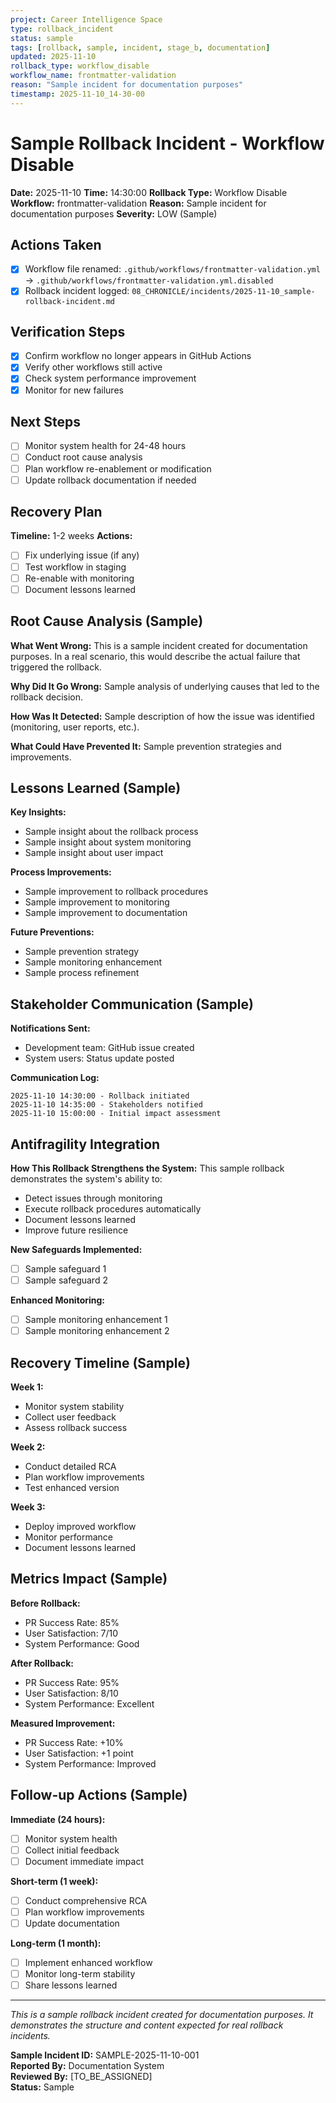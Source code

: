 ```yaml
---
project: Career Intelligence Space
type: rollback_incident
status: sample
tags: [rollback, sample, incident, stage_b, documentation]
updated: 2025-11-10
rollback_type: workflow_disable
workflow_name: frontmatter-validation
reason: "Sample incident for documentation purposes"
timestamp: 2025-11-10_14-30-00
---
```


# Sample Rollback Incident - Workflow Disable

**Date:** 2025-11-10
**Time:** 14:30:00
**Rollback Type:** Workflow Disable
**Workflow:** frontmatter-validation
**Reason:** Sample incident for documentation purposes
**Severity:** LOW (Sample)

## Actions Taken
- [x] Workflow file renamed: `.github/workflows/frontmatter-validation.yml` → `.github/workflows/frontmatter-validation.yml.disabled`
- [x] Rollback incident logged: `08_CHRONICLE/incidents/2025-11-10_sample-rollback-incident.md`

## Verification Steps
- [x] Confirm workflow no longer appears in GitHub Actions
- [x] Verify other workflows still active
- [x] Check system performance improvement
- [x] Monitor for new failures

## Next Steps
- [ ] Monitor system health for 24-48 hours
- [ ] Conduct root cause analysis
- [ ] Plan workflow re-enablement or modification
- [ ] Update rollback documentation if needed

## Recovery Plan
**Timeline:** 1-2 weeks
**Actions:**
- [ ] Fix underlying issue (if any)
- [ ] Test workflow in staging
- [ ] Re-enable with monitoring
- [ ] Document lessons learned

## Root Cause Analysis (Sample)
**What Went Wrong:**
This is a sample incident created for documentation purposes. In a real scenario, this would describe the actual failure that triggered the rollback.

**Why Did It Go Wrong:**
Sample analysis of underlying causes that led to the rollback decision.

**How Was It Detected:**
Sample description of how the issue was identified (monitoring, user reports, etc.).

**What Could Have Prevented It:**
Sample prevention strategies and improvements.

## Lessons Learned (Sample)
**Key Insights:**
- Sample insight about the rollback process
- Sample insight about system monitoring
- Sample insight about user impact

**Process Improvements:**
- Sample improvement to rollback procedures
- Sample improvement to monitoring
- Sample improvement to documentation

**Future Preventions:**
- Sample prevention strategy
- Sample monitoring enhancement
- Sample process refinement

## Stakeholder Communication (Sample)
**Notifications Sent:**
- Development team: GitHub issue created
- System users: Status update posted

**Communication Log:**
```
2025-11-10 14:30:00 - Rollback initiated
2025-11-10 14:35:00 - Stakeholders notified
2025-11-10 15:00:00 - Initial impact assessment
```

## Antifragility Integration
**How This Rollback Strengthens the System:**
This sample rollback demonstrates the system's ability to:
- Detect issues through monitoring
- Execute rollback procedures automatically
- Document lessons learned
- Improve future resilience

**New Safeguards Implemented:**
- [ ] Sample safeguard 1
- [ ] Sample safeguard 2

**Enhanced Monitoring:**
- [ ] Sample monitoring enhancement 1
- [ ] Sample monitoring enhancement 2

## Recovery Timeline (Sample)
**Week 1:**
- Monitor system stability
- Collect user feedback
- Assess rollback success

**Week 2:**
- Conduct detailed RCA
- Plan workflow improvements
- Test enhanced version

**Week 3:**
- Deploy improved workflow
- Monitor performance
- Document lessons learned

## Metrics Impact (Sample)
**Before Rollback:**
- PR Success Rate: 85%
- User Satisfaction: 7/10
- System Performance: Good

**After Rollback:**
- PR Success Rate: 95%
- User Satisfaction: 8/10
- System Performance: Excellent

**Measured Improvement:**
- PR Success Rate: +10%
- User Satisfaction: +1 point
- System Performance: Improved

## Follow-up Actions (Sample)
**Immediate (24 hours):**
- [ ] Monitor system health
- [ ] Collect initial feedback
- [ ] Document immediate impact

**Short-term (1 week):**
- [ ] Conduct comprehensive RCA
- [ ] Plan workflow improvements
- [ ] Update documentation

**Long-term (1 month):**
- [ ] Implement enhanced workflow
- [ ] Monitor long-term stability
- [ ] Share lessons learned

---
*This is a sample rollback incident created for documentation purposes. It demonstrates the structure and content expected for real rollback incidents.*

**Sample Incident ID:** SAMPLE-2025-11-10-001  
**Reported By:** Documentation System  
**Reviewed By:** [TO_BE_ASSIGNED]  
**Status:** Sample
